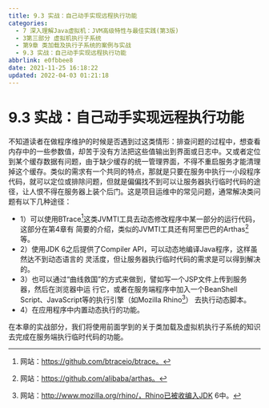 ```yaml
---
title: 9.3 实战：自己动手实现远程执行功能
categories: 
  - 7 深入理解Java虛拟机：JVM高级特性与最佳实践(第3版)
  - 3第三部分 虚拟机执行子系统
  - 第9章 类加载及执行子系统的案例与实战
  - 9.3 实战：自己动手实现远程执行功能
abbrlink: e0fbbee8
date: 2021-11-25 16:18:22
updated: 2022-04-03 01:21:18
---
```

# 9.3 实战：自己动手实现远程执行功能
不知道读者在做程序维护的时候是否遇到过这类情形：排查问题的过程中，想查看内存中的一些参数值，却苦于没有方法把这些值输出到界面或日志中。又或者定位到某个缓存数据有问题，由于缺少缓存的统一管理界面，不得不重启服务才能清理掉这个缓存。类似的需求有一个共同的特点，那就是只要在服务中执行一小段程序代码，就可以定位或排除问题，但就是偏偏找不到可以让服务器执行临时代码的途径，让人恨不得在服务器上装个后门。这是项目运维中的常见问题，通常解决类问题有以下几种途径：

- 1）可以使用BTrace[^1]这类JVMTI工具去动态修改程序中某一部分的运行代码，这部分在第4章有 简要的介绍，类似的JVMTI工具还有阿里巴巴的Arthas[^2]等。 
- 2）使用JDK 6之后提供了Compiler API，可以动态地编译Java程序，这样虽然达不到动态语言的 灵活度，但让服务器执行临时代码的需求是可以得到解决的。 
- 3）也可以通过“曲线救国”的方式来做到，譬如写一个JSP文件上传到服务器，然后在浏览器中运 行它，或者在服务端程序中加入一个BeanShell Script、JavaScript等的执行引擎（如Mozilla Rhino[^3]） 去执行动态脚本。 
- 4）在应用程序中内置动态执行的功能。

在本章的实战部分，我们将使用前面学到的关于类加载及虚拟机执行子系统的知识去完成在服务端执行临时代码的功能。

[^1]: 网站：https://github.com/btraceio/btrace。 
[^2]: 网站：https://github.com/alibaba/arthas。 
[^3]: 网站：http://www.mozilla.org/rhino/，Rhino已被收编入JDK 6中。
